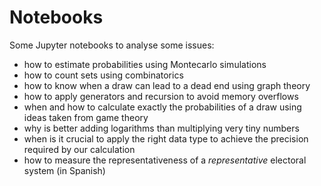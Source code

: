 # Notebooks

Some Jupyter notebooks to analyse some issues:

* how to estimate probabilities using Montecarlo simulations
* how to count sets using combinatorics
* how to know when a draw can lead to a dead end using graph theory
* how to apply generators and recursion to avoid memory overflows
* when and how to calculate exactly the probabilities of a draw using ideas taken from game theory
* why is better adding logarithms than multiplying very tiny numbers
* when is it crucial to apply the right data type to achieve the precision required by our calculation
* how to measure the representativeness of a _representative_ electoral system (in Spanish)